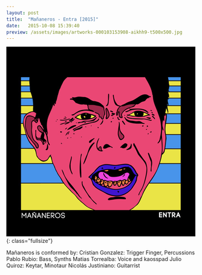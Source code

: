```yaml
---
layout: post
title:  "Mañaneros - Entra [2015]"
date:   2015-10-08 15:39:40
preview: /assets/images/artworks-000103153908-aikhh9-t500x500.jpg
---
```


![Picture 1](/assets/images/artworks-000103153908-aikhh9-t500x500.jpg){: class="fullsize"}

Mañaneros is conformed by:
Cristian Gonzalez: Trigger Finger, Percussions
Pablo Rubio: Bass, Synths
Matias Torrealba: Voice and kaosspad
Julio Quiroz: Keytar, Minotaur
Nicolás Justiniano: Guitarrist
